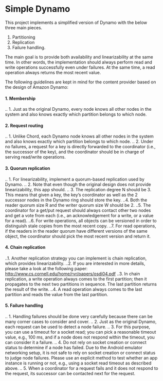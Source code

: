 # Simple Dynamo

This project implements a simplified version of Dynamo with the below three main pieces.
1. Partitioning
2. Replication 
3. Failure handling.

The main goal is to provide both availability and linearizability at the same time. In other words, the implementation should always perform read and write operations successfully even under failures. At the same time, a read operation always returns the most recent value. 

The following guidelines are kept in mind for the content provider based on the design of Amazon Dynamo:

#### 1. Membership

.. 1. Just as the original Dynamo, every node knows all other nodes in the system and also knows exactly which partition belongs to which node.

#### 2. Request routing

.. 1. Unlike Chord, each Dynamo node knows all other nodes in the system and also knows exactly which partition belongs to which node.
.. 2. Under no failures, a request for a key is directly forwarded to the coordinator (i.e., the successor of the key), and the coordinator should be in charge of serving read/write operations.

#### 3. Quorum replication

.. 1. For linearizability, implement a quorum-based replication used by Dynamo.
.. 2. Note that even though the original design does not provide linearizability, this app should.
.. 3. The replication degree N should be 3. This means that given a key, the key’s coordinator as well as the 2 successor nodes in the Dynamo ring should store the key.
..4. Both the reader quorum size R and the writer quorum size W should be 2.
..5. The coordinator for a get/put request should always contact other two nodes and get a vote from each (i.e., an acknowledgement for a write, or a value for a read).
..6. For write operations, all objects can be versioned in order to distinguish stale copies from the most recent copy.
..7. For read operations, if the readers in the reader quorum have different versions of the same object, the coordinator should pick the most recent version and return it.

#### 4. Chain replication

..1. Another replication strategy you can implement is chain replication, which provides linearizability.
..2. If you are interested in more details, please take a look at the following paper: http://www.cs.cornell.edu/home/rvr/papers/osdi04.pdf
..3. In chain replication, a write operation always comes to the first partition; then it propagates to the next two partitions in sequence. The last partition returns the result of the write.
..4. A read operation always comes to the last partition and reads the value from the last partition.

#### 5. Failure handling

.. 1. Handling failures should be done very carefully because there can be many corner cases to consider and cover.
.. 2. Just as the original Dynamo, each request can be used to detect a node failure.
.. 3. For this purpose, you can use a timeout for a socket read; you can pick a reasonable timeout value, e.g., 100 ms, and if a node does not respond within the timeout, you can consider it a failure.
.. 4. Do not rely on socket creation or connect status to determine if a node has failed. Due to the Android emulator networking setup, it is not safe to rely on socket creation or connect status to judge node failures. Please use an explicit method to test whether an app instance is running or not, e.g., using a socket read timeout as described above.
.. 5. When a coordinator for a request fails and it does not respond to the request, its
successor can be contacted next for the request.
